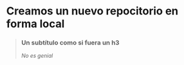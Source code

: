 # Creamos un nuevo repocitorio en forma local
> ### Un subtítulo como si fuera un h3 
> _*No es genial*_
